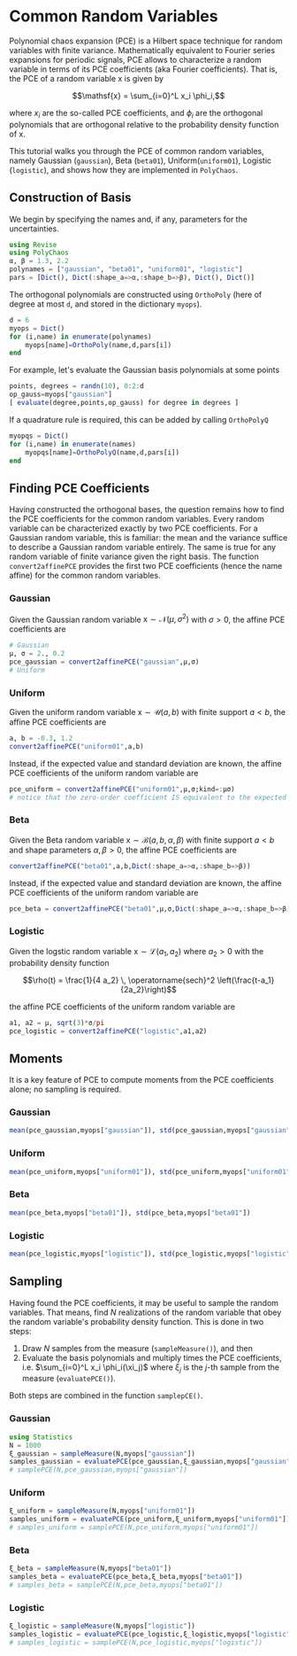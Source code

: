 
# Common Random Variables
Polynomial chaos expansion (PCE) is a Hilbert space technique for random variables with finite variance.
Mathematically equivalent to Fourier series expansions for periodic signals, PCE allows to characterize a random variable in terms of its PCE coefficients (aka Fourier coefficients).
That is, the PCE of a random variable $\mathsf{x}$ is given by
```math
\mathsf{x} = \sum_{i=0}^L x_i \phi_i,
```
where $x_i$ are the so-called PCE coefficients, and $\phi_i$ are the orthogonal polynomials that are orthogonal relative to the probability density function of $\mathsf{x}$.

This tutorial walks you through the PCE of common random variables, namely Gaussian (`gaussian`), Beta (`beta01`), Uniform(`uniform01`), Logistic (`logistic`), and shows how they are implemented in `PolyChaos`.

## Construction of Basis

We begin by specifying the names and, if any, parameters for the uncertainties.


```julia
using Revise
using PolyChaos
α, β = 1.3, 2.2
polynames = ["gaussian", "beta01", "uniform01", "logistic"]
pars = [Dict(), Dict(:shape_a=>α,:shape_b=>β), Dict(), Dict()]
```

The orthogonal polynomials are constructed using `OrthoPoly` (here of degree at most `d`, and stored in the dictionary `myops`).


```julia
d = 6
myops = Dict()
for (i,name) in enumerate(polynames)
    myops[name]=OrthoPoly(name,d,pars[i])
end
```

For example, let's evaluate the Gaussian basis polynomials at some points


```julia
points, degrees = randn(10), 0:2:d
op_gauss=myops["gaussian"]
[ evaluate(degree,points,op_gauss) for degree in degrees ]
```

If a quadrature rule is required, this can be added by calling `OrthoPolyQ`


```julia
myopqs = Dict()
for (i,name) in enumerate(names)
    myopqs[name]=OrthoPolyQ(name,d,pars[i])
end
```

## Finding PCE Coefficients
Having constructed the orthogonal bases, the question remains how to find the PCE coefficients for the common random variables.
Every random variable can be characterized exactly by two PCE coefficients.
For a Gaussian random variable, this is familiar: the mean and the variance suffice to describe a Gaussian random variable entirely.
The same is true for any random variable of finite variance given the right basis.
The function `convert2affinePCE` provides the first two PCE coefficients (hence the name affine) for the common random variables.

### Gaussian
Given the Gaussian random variable $\mathsf{x} \sim \mathcal{N}(\mu, \sigma^2)$ with $\sigma > 0$, the affine PCE coefficients are


```julia
# Gaussian
μ, σ = 2., 0.2
pce_gaussian = convert2affinePCE("gaussian",μ,σ)
# Uniform
```

### Uniform
Given the uniform random variable $\mathsf{x} \sim \mathcal{U}(a, b)$ with finite support $a<b$, the affine PCE coefficients are


```julia
a, b = -0.3, 1.2
convert2affinePCE("uniform01",a,b)
```

Instead, if the expected value and standard deviation are known, the affine PCE coefficients of the uniform random variable are


```julia
pce_uniform = convert2affinePCE("uniform01",μ,σ;kind=:μσ)
# notice that the zero-order coefficient IS equivalent to the expected value μ
```

### Beta
Given the Beta random variable $\mathsf{x} \sim \mathcal{B}(a, b, \alpha, \beta)$ with finite support $a<b$ and shape parameters $\alpha, \beta > 0$, the affine PCE coefficients are


```julia
convert2affinePCE("beta01",a,b,Dict(:shape_a=>α,:shape_b=>β))
```

Instead, if the expected value and standard deviation are known, the affine PCE coefficients of the uniform random variable are


```julia
pce_beta = convert2affinePCE("beta01",μ,σ,Dict(:shape_a=>α,:shape_b=>β); kind=:μσ)
```

### Logistic

Given the logstic random variable $\mathsf{x} \sim \mathcal{L}(a_1,a_2)$ where $a_2>0$ with the probability density function
```math
\rho(t) = \frac{1}{4 a_2} \, \operatorname{sech}^2 \left(\frac{t-a_1}{2a_2}\right)
```
the affine PCE coefficients of the uniform random variable are


```julia
a1, a2 = μ, sqrt(3)*σ/pi
pce_logistic = convert2affinePCE("logistic",a1,a2)
```

## Moments
It is a key feature of PCE to compute moments from the PCE coefficients alone; no sampling is required.

### Gaussian


```julia
mean(pce_gaussian,myops["gaussian"]), std(pce_gaussian,myops["gaussian"])
```

### Uniform


```julia
mean(pce_uniform,myops["uniform01"]), std(pce_uniform,myops["uniform01"])
```

### Beta


```julia
mean(pce_beta,myops["beta01"]), std(pce_beta,myops["beta01"])
```

### Logistic


```julia
mean(pce_logistic,myops["logistic"]), std(pce_logistic,myops["logistic"])
```

## Sampling
Having found the PCE coefficients, it may be useful to sample the random variables.
That means, find $N$ realizations of the random variable that obey the random variable's probability density function.
This is done in two steps:
1. Draw $N$ samples from the measure (`sampleMeasure()`), and then
2. Evaluate the basis polynomials and multiply times the PCE coefficients, i.e. $\sum_{i=0}^L x_i \phi_i(\xi_j)$ where $\xi_j$ is the $j$-th sample from the measure (`evaluatePCE()`).

Both steps are combined in the function `samplepCE()`.

### Gaussian


```julia
using Statistics
N = 1000
ξ_gaussian = sampleMeasure(N,myops["gaussian"])
samples_gaussian = evaluatePCE(pce_gaussian,ξ_gaussian,myops["gaussian"])
# samplePCE(N,pce_gaussian,myops["gaussian"])
```

### Uniform


```julia
ξ_uniform = sampleMeasure(N,myops["uniform01"])
samples_uniform = evaluatePCE(pce_uniform,ξ_uniform,myops["uniform01"])
# samples_uniform = samplePCE(N,pce_uniform,myops["uniform01"])
```

### Beta


```julia
ξ_beta = sampleMeasure(N,myops["beta01"])
samples_beta = evaluatePCE(pce_beta,ξ_beta,myops["beta01"])
# samples_beta = samplePCE(N,pce_beta,myops["beta01"])
```

### Logistic


```julia
ξ_logistic = sampleMeasure(N,myops["logistic"])
samples_logistic = evaluatePCE(pce_logistic,ξ_logistic,myops["logistic"])
# samples_logistic = samplePCE(N,pce_logistic,myops["logistic"])
```
